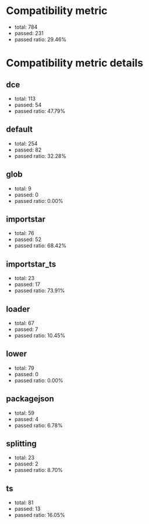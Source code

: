 # Compatibility metric
- total: 784
- passed: 231
- passed ratio: 29.46%
# Compatibility metric details
## dce
- total: 113
- passed: 54
- passed ratio: 47.79%
## default
- total: 254
- passed: 82
- passed ratio: 32.28%
## glob
- total: 9
- passed: 0
- passed ratio: 0.00%
## importstar
- total: 76
- passed: 52
- passed ratio: 68.42%
## importstar_ts
- total: 23
- passed: 17
- passed ratio: 73.91%
## loader
- total: 67
- passed: 7
- passed ratio: 10.45%
## lower
- total: 79
- passed: 0
- passed ratio: 0.00%
## packagejson
- total: 59
- passed: 4
- passed ratio: 6.78%
## splitting
- total: 23
- passed: 2
- passed ratio: 8.70%
## ts
- total: 81
- passed: 13
- passed ratio: 16.05%
